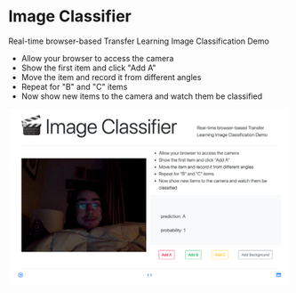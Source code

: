 # Image Classifier

Real-time browser-based Transfer Learning Image Classification Demo

* Allow your browser to access the camera
* Show the first item and click "Add A"
* Move the item and record it from different angles
* Repeat for "B" and "C" items
* Now show new items to the camera and watch them be classified

![Screenshot of the site](site.png)